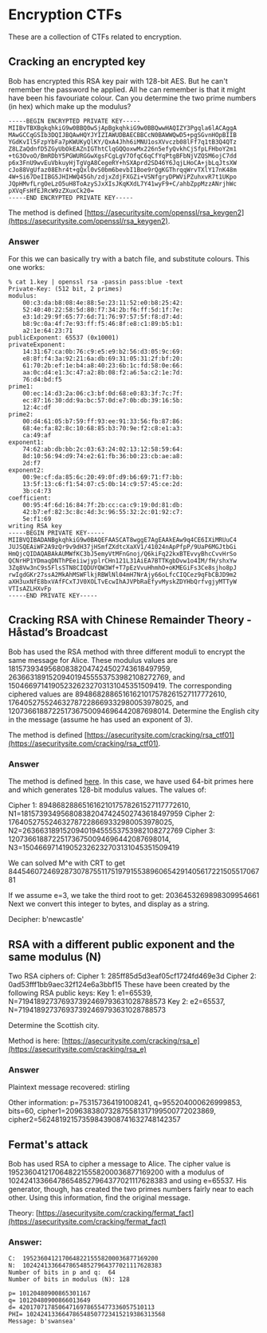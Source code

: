 # Encryption CTFs
These are a collection of CTFs related to encryption.
## Cracking an encrypted key
Bob has encrypted this RSA key pair with 128-bit AES. But he can't remember the password he applied. All he can remember is that it might have been his favouriate colour. Can you determine the two prime numbers (in hex) which make up the modulus?
```
-----BEGIN ENCRYPTED PRIVATE KEY-----
MIIBvTBXBgkqhkiG9w0BBQ0wSjApBgkqhkiG9w0BBQwwHAQIZY3Pgqla6lACAggA
MAwGCCqGSIb3DQIJBQAwHQYJYIZIAWUDBAECBBCcN0BAWWQwD5+pgSGvnHOpBIIB
YGdKvIl5FzpYbFa7pKWUKyQlKY/QxA4Jhh6iMNU1osXVvczb08lFf7q1tB3Q4QTz
Z8LZaQdnfD5ZGyUbOkEAZnIGThtClqGQQoxwMx226n5efyQvkhCjSfpLFHboY2m1
+tG3OvoO/BmRDbY5PGWURGGwXgsFCgLgV7OfqC6qCfYqPtgBFbNjVZQSM6ojC7dd
p6x3FnU9wvEuVbkuyHjTgVgA8CegeRY+hSXAprd2SD46Y6JqjLHoCA+jbLqJtsXW
cJo88VgUfaz08Ehr4t+gQxl0vS0bm6bevbI1Boe9rQgKGThrqqWrvTXlY17nK48m
4W+Si67DeIIBG5JHIHWQ45Gh/zdjxZdjFXGZi+VSNfgryDPWViPZuhxvR7t1UKpo
JQpHMvfLrgOeLzO5uH8ToAzySJxXIsJKqKXdL7Y41wyF9+C/ahbZppMzzANrjhWc
pXVqFsHfEJRcW9zZXuxCk20=
-----END ENCRYPTED PRIVATE KEY-----
```
The method is defined [https://asecuritysite.com/openssl/rsa_keygen2](https://asecuritysite.com/openssl/rsa_keygen2).
### Answer
For this we can basically try with a batch file, and substitute colours. This one works:
```
% cat 1.key | openssl rsa -passin pass:blue -text
Private-Key: (512 bit, 2 primes)
modulus:
    00:c3:da:b8:08:4e:88:5e:23:11:52:e0:b8:25:42:
    52:40:40:22:58:5d:80:f7:34:2b:f6:ff:5d:1f:7e:
    e3:1d:29:9f:65:77:6d:71:76:97:57:5f:f8:d7:4d:
    b8:9c:0a:4f:7e:93:ff:f5:46:8f:e8:c1:89:b5:b1:
    a2:1e:64:23:71
publicExponent: 65537 (0x10001)
privateExponent:
    14:31:67:ca:0b:76:c9:e5:e9:b2:56:d3:05:9c:69:
    e8:8f:f4:3a:92:21:6a:db:69:31:05:31:2f:bf:20:
    61:70:2b:ef:1e:b4:a8:40:23:6b:1c:fd:58:0e:66:
    aa:0c:d4:e1:3c:47:a2:8b:08:f2:a6:5a:c2:1e:7d:
    76:d4:bd:f5
prime1:
    00:ec:14:d3:2a:06:c3:bf:0d:68:e0:83:3f:7c:7f:
    ec:87:16:30:dd:9a:bc:57:0d:e7:0b:db:39:16:5b:
    12:4c:df
prime2:
    00:d4:61:05:b7:59:ff:93:ee:91:33:56:fb:87:86:
    68:4e:fa:82:8c:10:68:85:b3:70:9e:f2:c8:e1:a3:
    ca:49:af
exponent1:
    74:62:ab:db:bb:2c:03:63:24:02:13:12:58:59:64:
    8d:10:56:94:d9:74:e2:61:fb:36:b0:23:cb:ae:a8:
    2d:f7
exponent2:
    00:9e:cf:da:85:6c:20:49:0f:d9:b6:69:71:f7:bb:
    13:5f:13:c6:f1:54:07:c5:0b:14:c9:57:45:ce:2d:
    3b:c4:73
coefficient:
    00:95:4f:6d:16:84:7f:2b:cc:ca:c9:19:0d:81:db:
    42:b7:ef:82:3c:8c:4d:3c:96:55:32:2c:01:92:c7:
    5e:f1:69
writing RSA key
-----BEGIN PRIVATE KEY-----
MIIBVQIBADANBgkqhkiG9w0BAQEFAASCAT8wggE7AgEAAkEAw9q4CE6IXiMRUuC4
JUJSQEAiWF2A9zQr9v9dH37jHSmfZXdtcXaXV1/41024nApPfpP/9UaP6MGJtbGi
HmQjcQIDAQABAkAUMWfKC3bJ5emyVtMFnGnoj/Q6kiFq22kxBTEvvyBhcCvvHrSo
QCNrHP1YDmaqDNThPEeiiwjyplrCHn121L31AiEA7BTTKgbDvw1o4IM/fH/shxYw
3Zq8Vw3nC9s5FlsSTN8CIQDUYQW3Wf+T7pEzVvuHhmhO+oKMEGiFs3Ce8sjho8pJ
rwIgdGKr27ssA2MkAhMSWFlkjRBWlNl04mH7NrAjy66oLfcCIQCez9qFbCBJD9m2
aXH3uxNfE8bxVAfFCxTJV0XOLTvEcwIhAJVPbRaEfyvMyskZDYHbQrfvgjyMTTyW
VTIsAZLHXvFp
-----END PRIVATE KEY-----
```
## Cracking RSA with Chinese Remainder Theory - Håstad’s Broadcast 

Bob has used the RSA method with three different moduli to encrypt the same message for Alice. These modulus values are 181573934956808382047424502743618497959, 263663189152094019455553753982108272769, and 150466971419052326232703131045351509419. The corresponding ciphered values are 89486828865161621017578261527117772610, 176405275524632787228669332980053978025, and 120736618872251736750094696442087698014. Determine the English city in the message (assume he has used an exponent of 3).

The method is defined [https://asecuritysite.com/cracking/rsa_ctf01](https://asecuritysite.com/cracking/rsa_ctf01).

### Answer

The method is defined [here](https://asecuritysite.com/cracking/rsa_ctf01). In this case, we have used 64-bit primes here and which generates 128-bit modulus values. The values of:

Cipher 1: 89486828865161621017578261527117772610, N1=181573934956808382047424502743618497959
Cipher 2: 176405275524632787228669332980053978025, N2=263663189152094019455553753982108272769
Cipher 3: 120736618872251736750094696442087698014, N3=150466971419052326232703131045351509419

We can solved M^e with CRT to get 8445460724692873078755117519791553896065429140561722150551706781

If we assume e=3, we take the third root to get: 2036453269898309954661
Next we convert this integer to bytes, and display as a string.

Decipher: b'newcastle'

## RSA with a different public exponent and the same modulus (N)

Two RSA ciphers of:
Cipher 1: 285ff85d5d3eaf05cf1724fd469e3d
Cipher 2: 0ad53fff1bb9aec32f124e6a3bbf15
These have been created by the following RSA public keys:
Key 1: e1=65539, N=719418927376937392469793631028788573
Key 2: e2=65537, N=719418927376937392469793631028788573

Determine the Scottish city.

Method is here: [https://asecuritysite.com/cracking/rsa_e](https://asecuritysite.com/cracking/rsa_e) 

### Answer

Plaintext message recovered: stirling

Other information: p=753157364191008241, q=955204000626999853, bits=60, cipher1=209638380732875581317199500772023869, cipher2=56248192157359843908741632748142357

## Fermat's attack

Bob has used RSA to cipher a message to Alice. The cipher value is 19523604121706482215558200036877169200 with a modulus of 102424133664786548527964377021117628383 and using e=65537. His generator, though, has created the two primes numbers fairly near to each other. Using this information, find the original message.

Theory: [https://asecuritysite.com/cracking/fermat_fact](https://asecuritysite.com/cracking/fermat_fact)

### Answer:
```
C:  19523604121706482215558200036877169200
N:  102424133664786548527964377021117628383
Number of bits in p and q:  64
Number of bits in modulus (N): 128

p= 10120480900865301167
q= 10120480900866013649
d= 42017071785064716978655477336057510113
PHI= 102424133664786548507723415219386313568
Message: b'swansea'
```



